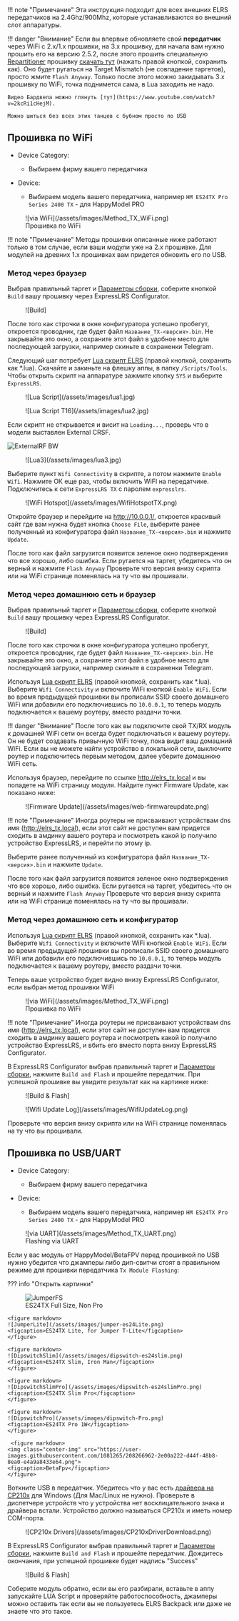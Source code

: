 
<head>
 <meta  property="og:type"  content="website" >
 <meta  property="og:title"  content="Прошивка внешних передатчиков ELRS" >
 <meta  property="og:url"  content="https://expresslrs.ru/Manuals/Firmware/Transmitters/Flashing-external-tx/" >
</head>
!!! note "Примечание"
    Эта инструкция подходит для всех внешних ELRS передатчиков на 2.4Ghz/900Mhz, которые устанавливаются во внешний слот аппаратуры.

!!! danger "Внимание"
    Если вы впервые обновляете свой **передатчик** через WiFi с 2.х/1.x прошивки, на 3.x прошивку, для начала вам нужно прошить его на версию 2.5.2, после этого прошить специальную [Repartitioner](https://github.com/ExpressLRS/repartitioner) прошивку [скачать тут](https://github.com/ExpressLRS/repartitioner/releases/download/1.0/repartitioner.bin) (нажать правой кнопкой, сохранить как). Оно будет ругаться на Target Mismatch (не совпадение таргетов), просто жмите `Flash Anyway`. 
    Только после этого можно закидывать 3.х прошивку по WiFi, точка поднимется сама, в Lua заходить не надо. 
    
    Видео Бардвела можно глянуть [тут](https://www.youtube.com/watch?v=2kcRi1cHejM).

    Можно шиться без всех этих танцев с бубном просто по USB

## Прошивка по WiFi

- Device Category: 
    - Выбираем фирму вашего передатчика

- Device:
    - Выбираем модель вашего передатчика, например `HM ES24TX Pro Series 2400 TX` - для HappyModel PRO 

<figure markdown>
![via WiFi](/assets/images/Method_TX_WiFi.png)
<figcaption>Прошивка по WiFi</figcaption>
</figure>

!!! note "Примечание"
    Методы прошивки описанные ниже работают только в том случае, если ваши модули уже на 2.x прошивке. Для модулей на древних 1.х прошивках вам придется обновить его по USB.

### Метод через браузер

Выбрав правильный таргет и [Параметры сборки](../../../../Manuals/FlashingOptions.md), cоберите кнопкой `Build` вашу прошивку через ExpressLRS Configurator.

<figure markdown>
![Build]
</figure>


После того как строчки в окне конфигуратора успешно пробегут, откроется проводник, где будет файл `Название_TX-<версия>.bin`.
Не закрывайте это окно, а сохраните этот файл в удобное место для последующей загрузки, например скиньте в сохраненки Telegram.

Следующий шаг потребует [Lua скрипт ELRS](https://github.com/ExpressLRS/ExpressLRS/blob/3.x.x-maintenance/src/lua/elrsV3.lua?raw=true) (правой кнопкой, сохранить как *.lua). Скачайте и закиньте на флешку аппы, в папку `/Scripts/Tools`.
Чтобы открыть скрипт на аппаратуре зажмите кпопку `SYS` и выберите `ExpressLRS`.

<figure markdown>
![Lua Script](/assets/images/lua1.jpg)
</figure>

<figure markdown>
![Lua Script T16](/assets/images/lua2.jpg)
</figure>

Если скрипт не открывается и висит на `Loading...`, проверь что в модели выставлен External CRSF.

![ExternalRF BW](/assets/images/txprep-bw-externalRF.jpg)

<figure markdown>
![Lua3](/assets/images/lua3.jpg)
</figure>

Выберите пункт `Wifi Connectivity` в скрипте, а потом нажмите `Enable Wifi`. Нажмите ОК еще раз, чтобы включить WiFI на передатчике. Подключитесь к сети `ExpressLRS TX` с паролем `expresslrs`.
<figure markdown>
![WiFi Hotspot](/assets/images/WifiHotspotTX.png)
</figure>

Откройте браузер и перейдите на http://10.0.0.1/, откроется красивый сайт где вам нужна будет кнопка `Choose File`, выберите ранее полученный из конфигуратора файл `Название_TX-<версия>.bin` и нажмите `Update`.

После того как файл загрузится появится зеленое окно подтверждения что все хорошо, либо ошибка. Если ругается на таргет, убедитесь что он верный и нажмите `Flash Anyway`
Проверьте что версия внизу скрипта или на WiFi странице поменялась на ту что вы прошивали.

### Метод через домашнюю сеть и браузер

Выбрав правильный таргет и [Параметры сборки](../../../../Manuals/FlashingOptions.md), cоберите кнопкой `Build` вашу прошивку через ExpressLRS Configurator.

<figure markdown>
![Build]
</figure>

После того как строчки в окне конфигуратора успешно пробегут, откроется проводник, где будет файл `Название_TX-<версия>.bin`.
Не закрывайте это окно, а сохраните этот файл в удобное место для последующей загрузки, например скиньте в сохраненки Telegram.

Используя [Lua скрипт ELRS](https://github.com/ExpressLRS/ExpressLRS/blob/3.x.x-maintenance/src/lua/elrsV3.lua?raw=true) (правой кнопкой, сохранить как *.lua). Выберите `Wifi Connectivity` и включите WiFi кнопкой `Enable WiFi`. Если во время предыдущей прошивки вы прописали SSID своего домашнего WiFi или добавили его подключившись по `10.0.0.1`, то теперь модуль подключается к вашему роутеру, вместо раздачи точки.

!!! danger "Внимание"
    После того как вы подключите свой TX/RX модуль к домашней WiFi сети он всегда будет подключаться к вашему роутеру. Он не будет создавать привычную WiFi точку, пока видит ваш домашний WiFi. Если вы не можете найти устройство в локальной сети, выключите роутер и подключитесь первым методом, далее уберите домашнюю WiFi сеть.

Используя браузер, перейдите по ссылке http://elrs_tx.local и вы попадете на WiFi страницу модуля. Найдите пункт Firmware Update, как показано ниже:

<figure markdown>
![Firmware Update](/assets/images/web-firmwareupdate.png)
</figure>

!!! note "Примечание"
    Иногда роутеры не присваивают устройствам dns имя (http://elrs_tx.local), если этот сайт не доступен вам придется сходить в амдинку вашего роутера и посмотреть какой ip получило устройство ExpressLRS, и перейти по этому ip.

Выберите ранее полученный из конфигуратора файл `Название_TX-<версия>.bin` и нажмите `Update`.

После того как файл загрузится появится зеленое окно подтверждения что все хорошо, либо ошибка. Если ругается на таргет, убедитесь что он верный и нажмите `Flash Anyway`
Проверьте что версия внизу скрипта или на WiFi странице поменялась на ту что вы прошивали.

### Метод через домашнюю сеть и конфигуратор

Используя [Lua скрипт ELRS](https://github.com/ExpressLRS/ExpressLRS/blob/3.x.x-maintenance/src/lua/elrsV3.lua?raw=true) (правой кнопкой, сохранить как *.lua). Выберите `Wifi Connectivity` и включите WiFi кнопкой `Enable WiFi`. Если во время предыдущей прошивки вы прописали SSID своего домашнего WiFi или добавили его подключившись по `10.0.0.1`, то теперь модуль подключается к вашему роутеру, вместо раздачи точки.

Теперь ваше устройство будет видно внизу ExpressLRS Configurator, если выбран метод прошивки WiFi
<figure markdown>
![via WiFi](/assets/images/Method_TX_WiFi.png)
<figcaption>Прошивка по WiFi</figcaption>
</figure>

!!! note "Примечание"
    Иногда роутеры не присваивают устройствам dns имя (http://elrs_tx.local), если этот сайт не доступен вам придется сходить в амдинку вашего роутера и посмотреть какой ip получило устройство ExpressLRS, и вбить его вместо порта внизу ExpressLRS Configurator.

В ExpressLRS Configurator выбрав правильный таргет и [Параметры сборки](../../../../Manuals/FlashingOptions.md), нажмите `Build and Flash` и прошейте передатчик. При успешной прошивке вы увидите результат как на картинке ниже:

<figure markdown>
![Build & Flash]
</figure>

<figure markdown>
![Wifi Update Log](/assets/images/WifiUpdateLog.png)
</figure>

Проверьте что версия внизу скрипта или на WiFi странице поменялась на ту что вы прошивали.

## Прошивка по USB/UART

- Device Category: 
    - Выбираем фирму вашего передатчика

- Device:
    - Выбираем модель вашего передатчика, например `HM ES24TX Pro Series 2400 TX` - для HappyModel PRO 

<figure markdown>
![via UART](/assets/images/Method_TX_UART.png)
<figcaption>Flashing via UART</figcaption>
</figure>

Если у вас модуль от HappyModel/BetaFPV перед прошивкой по USB нужно убедится что джамперы либо дип-свитчи стоят в правильном режиме для прошивки передатчика `Tx Module Flashing`:

??? info "Открыть картинки"
    <figure markdown>
    ![JumperFS](/assets/images/jumper-es24Micro.png)
    <figcaption>ES24TX Full Size, Non Pro</figcaption>
    </figure>

    <figure markdown>
    ![JumperLite](/assets/images/jumper-es24Lite.png)
    <figcaption>ES24TX Lite, for Jumper T-Lite</figcaption>
    </figure>

    <figure markdown>
    ![DipswitchSlim](/assets/images/dipswitch-es24slim.png)
    <figcaption>ES24TX Slim, Iron Man</figcaption>
    </figure>

    <figure markdown>
    ![DipswitchSlimPro](/assets/images/dipswitch-es24slimPro.png)
    <figcaption>ES24TX Slim Pro</figcaption>
    </figure>

    <figure markdown>
    ![DipswitchPro](/assets/images/dipswitch-Pro.png)
    <figcaption>ES24TX Pro 1W</figcaption>
    </figure>

     <figure markdown>
    <img class="center-img" src="https://user-images.githubusercontent.com/1081265/208266962-2e00a222-d44f-48b8-8ea0-e4a9a8433e64.png">
    <figcaption>BetaFpv</figcaption>
    </figure>


Воткните USB в передатчик. Убедитесь что у вас есть [драйвера на CP210x](https://www.silabs.com/developers/usb-to-uart-bridge-vcp-drivers) для Windows (Для Mac/Linux не нужно). Проверьте в диспетчере устройств что у устройства нет восклицательного знака и драйвера встали. Устройство должно называться CP210x и иметь номер COM-порта.


<figure markdown>
![CP210x Drivers](/assets/images/CP210xDriverDownload.png)
</figure>

В ExpressLRS Configurator выбрав правильный таргет и [Параметры сборки](../../../../Manuals/FlashingOptions.md), нажмите `Build and Flash` и прошейте передатчик. Дождитесь окончания, при успешной прошивке будет надпись "Success"


<figure markdown>
![Build & Flash]
</figure>

Соберите модуль обратно, если вы его разбирали, вставьте в аппу запускайте LUA Script и проверяйте работоспособность, джамперы можно оставить так если вы не пользуетесь ELRS Backpack или даже не знаете что это такое.

[ExpressLRS Lua script]: https://github.com/ExpressLRS/ExpressLRS/blob/3.x.x-maintenance/src/lua/elrsV3.lua?raw=true
[Build]: /assets/images/Build.png
[Build & Flash]: /assets/images/BuildFlash.png
[Firmware Options]: ../firmware-options.md
[Radio Preparation]: tx-prep.md

